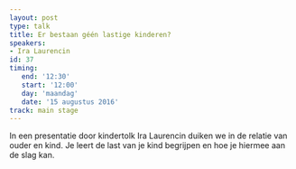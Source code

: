 ```yaml
---
layout: post
type: talk
title: Er bestaan géén lastige kinderen?
speakers:
- Ira Laurencin
id: 37
timing: 
   end: '12:30'
   start: '12:00'
   day: 'maandag'
   date: '15 augustus 2016'
track: main stage
---
```

In een presentatie door kindertolk Ira Laurencin duiken we in de relatie van ouder en kind. Je leert de last van je kind begrijpen en hoe je hiermee aan de slag kan.